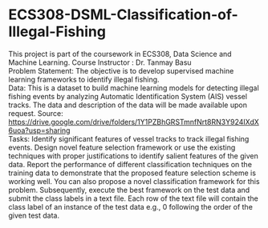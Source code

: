 # ECS308-DSML-Classification-of-Illegal-Fishing
This project is part of the coursework in ECS308, Data Science and Machine Learning. Course Instructor : Dr. Tanmay Basu
<br>
Problem Statement:  The objective is to develop supervised machine learning frameworks to identify illegal fishing. 
<br>
Data: This is a dataset to build machine learning models for detecting illegal fishing events by analyzing Automatic Identification System (AIS) vessel tracks. The data and description of the data will be made available upon request. 
Source: https://drive.google.com/drive/folders/1Y1PZBhGRSTmnfNrt8RN3Y924IXdX6uoa?usp=sharing 
<br>
Tasks: Identify significant features of vessel tracks to track illegal fishing events. Design novel feature selection framework  or use the existing techniques with proper justifications to identify salient features of the given data. Report the performance of different classification techniques on the training data to demonstrate that the proposed feature selection scheme is working well. You can also propose a novel classification framework for this problem. Subsequently, execute the best framework on the test data and submit the class labels in a text file. Each row of the text file will contain the class label of an instance of the test data e.g., 0 following the order of the given test data.
